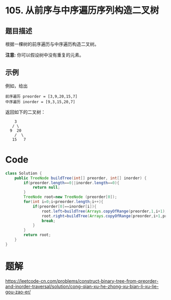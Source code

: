 # 105. 从前序与中序遍历序列构造二叉树

## 题目描述

根据一棵树的前序遍历与中序遍历构造二叉树。

**注意:**
你可以假设树中没有重复的元素。

## 示例

例如，给出

```
前序遍历 preorder = [3,9,20,15,7]
中序遍历 inorder = [9,3,15,20,7]
```


返回如下的二叉树：

        3
       / \
      9  20
        /  \
       15   7


# Code

```java
class Solution {
    public TreeNode buildTree(int[] preorder, int[] inorder) {
        if(preorder.length==0||inorder.length==0){
            return null;
        }
        TreeNode root=new TreeNode (preorder[0]);
        for(int i=0;i<preorder.length;i++){
            if(preorder[0]==inorder[i]){
                root.left=buildTree(Arrays.copyOfRange(preorder,1,i+1),Arrays.copyOfRange(inorder,0,i));
                root.right=buildTree(Arrays.copyOfRange(preorder,i+1,preorder.length),Arrays.copyOfRange(inorder,i+1,inorder.length));
                break;
            }
        }
        return root;
    }
}
```

# 题解

https://leetcode-cn.com/problems/construct-binary-tree-from-preorder-and-inorder-traversal/solution/cong-qian-xu-he-zhong-xu-bian-li-xu-lie-gou-zao-er/